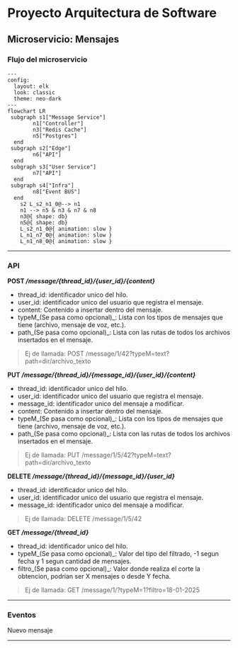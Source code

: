 # Proyecto Arquitectura de Software

## Microservicio: Mensajes

### Flujo del microservicio

```mermaid
---
config:
  layout: elk
  look: classic
  theme: neo-dark
---
flowchart LR
 subgraph s1["Message Service"]
        n1["Controller"]
        n3["Redis Cache"]
        n5["Postgres"]
  end
 subgraph s2["Edge"]
        n6["API"]
  end
 subgraph s3["User Service"]
        n7["API"]
  end
 subgraph s4["Infra"]
        n8["Event BUS"]
  end
    s2 L_s2_n1_0@--> n1
    n1 --> n5 & n3 & n7 & n8
    n3@{ shape: db}
    n5@{ shape: db}
    L_s2_n1_0@{ animation: slow } 
    L_n1_n7_0@{ animation: slow } 
    L_n1_n8_0@{ animation: slow }
```

---

### API

**POST _/message/{thread_id}/{user_id}/{content}_**
- thread_id: identificador unico del hilo.
- user_id: identificador unico del usuario que registra el mensaje.
- content: Contenido a insertar dentro del mensaje.
- typeM_(Se pasa como opcional)_: Lista con los tipos de mensajes que tiene (archivo, mensaje de voz, etc.).
- path_(Se pasa como opcional)_: Lista con las rutas de todos los archivos insertados en el mensaje.
>Ej de llamada:
    POST /message/1/42?typeM=text?path=dir/archivo_texto

**PUT _/message/{thread_id}/{message_id}/{user_id}/{content}_**
- thread_id: identificador unico del hilo.
- user_id: identificador unico del usuario que registra el mensaje.
- message_id: identificador unico del mensaje a modificar.
- content: Contenido a insertar dentro del mensaje.
- typeM_(Se pasa como opcional)_: Lista con los tipos de mensajes que tiene (archivo, mensaje de voz, etc.).
- path_(Se pasa como opcional)_: Lista con las rutas de todos los archivos insertados en el mensaje.
>Ej de llamada:
    PUT /message/1/5/42?typeM=text?path=dir/archivo_texto


**DELETE _/message/{thread_id}/{message_id}/{user_id}_**
- thread_id: identificador unico del hilo.
- user_id: identificador unico del usuario que registra el mensaje.
- message_id: identificador unico del mensaje a modificar.
>Ej de llamada:
    DELETE /message/1/5/42

**GET _/message/{thread_id}_**
- thread_id: identificador unico del hilo.
- typeM_(Se pasa como opcional)_: Valor del tipo del filtrado, -1 segun fecha y 1 segun cantidad de mensajes.
- filtro_(Se pasa como opcional)_: Valor donde realiza el corte la obtencion, podrian ser X mensajes o desde Y fecha.
>Ej de llamada:
    GET /message/1/?typeM=1?filtro=18-01-2025
---

### Eventos

Nuevo mensaje

---

